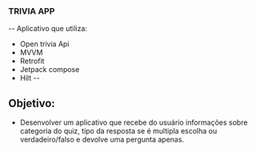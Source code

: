 ### TRIVIA APP
--
Aplicativo que utiliza:

- Open trivia Api
- MVVM
- Retrofit
- Jetpack compose
- Hilt
--
## Objetivo:
- Desenvolver um aplicativo que recebe do usuário informações sobre categoria do quiz, tipo da resposta se é multipla escolha ou verdadeiro/falso e devolve uma pergunta apenas.
